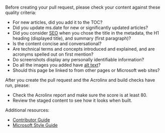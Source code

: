 Before creating your pull request, please check your content against these quality criteria:

- For new articles, did you add it to the TOC?
- Did you update ms.date for new or significantly updated articles?
- Did you consider [SEO](https://review.docs.microsoft.com/en-us/help/contribute/contribute-how-to-write-seo-basics?branch=master) when you chose the title in the metadata, the H1 heading (displayed title), and summary (first paragraph)?
- Is the content concise and conversational?
- Are technical terms and concepts introduced and explained, and are acronyms spelled out on first mention?
- Do screenshots display any personally identifiable information?
- Do all the images you added have [alt text](https://review.docs.microsoft.com/en-us/help/contribute/contribute-alt-text?branch=master)?
- Should this page be linked to from other pages or Microsoft web sites?

After you create the pull request and the Acrolinx and build checks have run, please:

- Check the Acrolinx report and make sure the score is at least 80.
- Review the staged content to see how it looks when built.

Additional resources:

- [Contributor Guide](https://review.docs.microsoft.com/en-us/help/contribute/?branch=master)
- [Microsoft Style Guide](https://worldready.cloudapp.net/StyleGuide/Read?id=2696)
